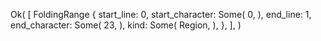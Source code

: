 Ok(
    [
        FoldingRange {
            start_line: 0,
            start_character: Some(
                0,
            ),
            end_line: 1,
            end_character: Some(
                23,
            ),
            kind: Some(
                Region,
            ),
        },
    ],
)